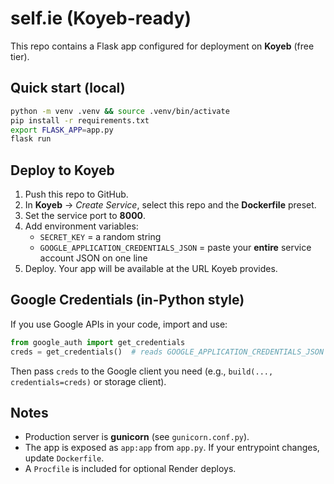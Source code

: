 # self.ie (Koyeb-ready)

This repo contains a Flask app configured for deployment on **Koyeb** (free tier).

## Quick start (local)

```bash
python -m venv .venv && source .venv/bin/activate
pip install -r requirements.txt
export FLASK_APP=app.py
flask run
```

## Deploy to Koyeb

1. Push this repo to GitHub.
2. In **Koyeb** → *Create Service*, select this repo and the **Dockerfile** preset.
3. Set the service port to **8000**.
4. Add environment variables:
   - `SECRET_KEY` = a random string
   - `GOOGLE_APPLICATION_CREDENTIALS_JSON` = paste your **entire** service account JSON on one line
5. Deploy. Your app will be available at the URL Koyeb provides.

## Google Credentials (in-Python style)

If you use Google APIs in your code, import and use:

```python
from google_auth import get_credentials
creds = get_credentials()  # reads GOOGLE_APPLICATION_CREDENTIALS_JSON
```

Then pass `creds` to the Google client you need (e.g., `build(..., credentials=creds)` or storage client).

## Notes

- Production server is **gunicorn** (see `gunicorn.conf.py`).
- The app is exposed as `app:app` from `app.py`. If your entrypoint changes, update `Dockerfile`.
- A `Procfile` is included for optional Render deploys.
